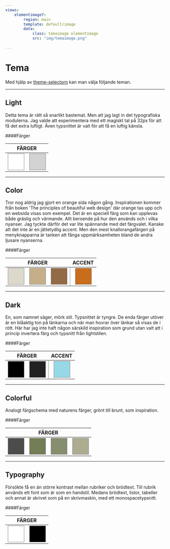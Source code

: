 ```yaml
---
views:
    elementimage7:
        region: main
        template: default/image
        data:
            class: temaimage elementimage
            src: "img/temaimage.png"

...
```


Tema
=================

Med hjälp av [theme-selectorn](./theme-selector) kan man välja följande teman.



<hr>

Light
-----------------
Detta tema är rätt så snarlikt bastemat. Men att jag lagt in det typografiska modulerna. Jag valde att experimentera med ett magiskt tal på 32px för att få det extra luftigt. Även typsnittet är valt för att få en luftig känsla.

####Färger
<div class="tablediv">
    <table class="table3 striped">
        <thead>
            <th colspan="2">FÄRGER</th>
        </thead>
        <tr>
            <td><div style="border:1px solid gray; height:50px; width:50px; background-color: #FFF"></div></td>
            <td><div style="border:1px solid gray; height:50px; width:50px; background-color: #D3D3D3"></div></td>
            <!-- <td><div style="border:1px solid gray; height:50px; width:50px; background-color: #000"></div></td> -->
        </tr>
    </table>    
</div>

<hr>

Color
-----------------
Tror nog aldrig jag gjort en orange sida någon gång. Inspirationen kommer från boken 'The principles of beautiful web design' där orange tas upp och en websida visas som exempel. Det är en speciell färg som kan upplevas både gräslig och värmande. Allt beroende på hur den används och i vilka nyanser. Jag tyckte därför det var lite spännande med det färgvalet. Kanske att det inte är en jättetydlig accent. Men den mest knallorangafärgen på menyknapparna är tanken att fånga uppmärksamheten bland de andra ljusare nyanserna.

####Färger
<div class="tablediv">
    <table class="table3 striped">
        <thead>
            <th colspan="3">FÄRGER</th>
            <th align="center">ACCENT</th>
        </thead>
        <tr>
            <td><div style="border:1px solid gray; height:50px; width:50px; background-color: #DCD9CC"></div></td>
            <td><div style="border:1px solid gray; height:50px; width:50px; background-color: #C5AF89"></div></td>
            <td><div style="border:1px solid gray; height:50px; width:50px; background-color: #936A46"></div></td>
            <td align="center" style="border-left: 1px solid gray;"><div style="border:1px solid gray; height:50px; width:50px; background-color: #C76D1B"></div></td>
        </tr>
    </table>    
</div>

<hr>

Dark
------------
En, som namnet säger, mörk stil. Typsnittet är tyngre. De enda färger utöver är en blåaktig ton på länkarna och när man hovrar över länkar så visas de i rött. Här har jag inte haft någon särskild inspiration som grund utan valt att i princip invertera färg och typsnitt från lightstilen.

####Färger
<div class="tablediv">
    <table class="table3 striped">
        <thead>
            <th colspan="2">FÄRGER</th>
            <th align="center">ACCENT</th>
        </thead>
        <tr>
            <td><div style="border:1px solid gray; height:50px; width:50px; background-color: #000000"></div></td>
            <td><div style="border:1px solid gray; height:50px; width:50px; background-color: #222222"></div></td>
            <td align="center" style="border-left: 1px solid gray;"><div style="border:1px solid gray; height:50px; width:50px; background-color: #96D8E6"></div></td>
        </tr>
    </table>    
</div>

<hr>

Colorful
------------
Analogt färgschema med naturens färger, grönt till brunt, som inspiration.

####Färger
<div class="tablediv">
    <table class="table3 striped">
        <thead>
            <th colspan="4">FÄRGER</th>
        </thead>
        <tr>
            <td><div style="border:1px solid gray; height:50px; width:50px; background-color: #4C4D4B"></div></td>
            <td><div style="border:1px solid gray; height:50px; width:50px; background-color: #737E57"></div></td>
            <td><div style="border:1px solid gray; height:50px; width:50px; background-color: #858E6F"></div></td>
            <td><div style="border:1px solid gray; height:50px; width:50px; background-color: #ADAB90"></div></td>
        </tr>
    </table>    
</div>

<hr>

Typography
------------
Försökte få en än större kontrast mellan rubriker och brödtext. Till rubrik används ett font som är som en handstil. Medans brödtext, listor, tabeller och annat är skrivet som på en skrivmaskin, med ett monospacetypsnitt.

####Färger
<div class="tablediv">
    <table class="table3 striped">
        <thead>
            <th colspan="2">FÄRGER</th>
        </thead>
        <tr>
            <td><div style="border:1px solid gray; height:50px; width:50px; background-color: #FFF"></div></td>
            <td><div style="border:1px solid gray; height:50px; width:50px; background-color: #000"></div></td>
        </tr>
    </table>    
</div>
